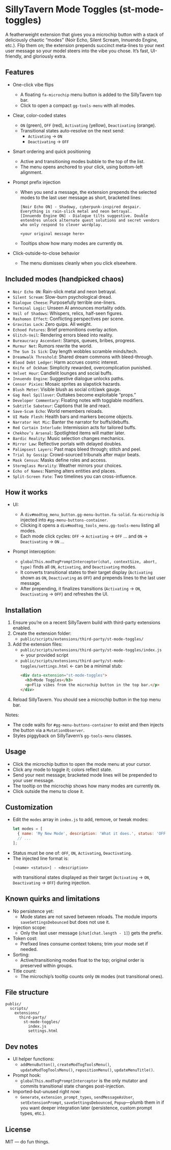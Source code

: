 # SillyTavern Mode Toggles (st-mode-toggles)

A featherweight extension that gives you a microchip button with a stack of deliciously chaotic “modes” (Noir Echo, Silent Scream, Innuendo Engine, etc.). Flip them on; the extension prepends succinct meta-lines to your next user message so your model steers into the vibe you chose. It’s fast, UI-friendly, and gloriously extra.

## Features

- One-click vibe flips
  - A floating `fa-microchip` menu button is added to the SillyTavern top bar.
  - Click to open a compact `gg-tools-menu` with all modes.

- Clear, color-coded states
  - `ON` (green), `OFF` (red), `Activating` (yellow), `Deactivating` (orange).
  - Transitional states auto-resolve on the next send:
    - `Activating` → `ON`
    - `Deactivating` → `OFF`

- Smart ordering and quick positioning
  - Active and transitioning modes bubble to the top of the list.
  - The menu opens anchored to your click, using bottom-left alignment.

- Prompt prefix injection
  - When you send a message, the extension prepends the selected modes to the last user message as short, bracketed lines:
    ```
    [Noir Echo ON] - Shadowy, cyberpunk-inspired despair. Everything is rain-slick metal and neon betrayal.
    [Innuendo Engine ON] - Dialogue tilts suggestive. Double entendres unlock alternate quest solutions and secret vendors who only respond to clever wordplay.

    <your original message here>
    ```
  - Tooltips show how many modes are currently `ON`.

- Click-outside-to-close behavior
  - The menu dismisses cleanly when you click elsewhere.

## Included modes (handpicked chaos)

- `Noir Echo ON`: Rain-slick metal and neon betrayal.
- `Silent Scream`: Slow-burn psychological dread.
- `Dialogue Cheese`: Purposefully terrible one-liners.
- `Terminal Logic`: Unseen AI announces mortality odds.
- `Veil of Shadows`: Whispers, relics, half-seen figures.
- `Rashomon Effect`: Conflicting perspectives per scene.
- `Gravitas Lock`: Zero quips. All weight.
- `Echoed Futures`: Brief premonitions overlay action.
- `Glitch-Veil`: Rendering errors bleed into reality.
- `Bureaucracy Ascendant`: Stamps, queues, bribes, progress.
- `Murmur Net`: Rumors rewrite the world.
- `The Sun Is Sick`: Day length wobbles scramble minds/tech.
- `Dreamwalk Threshold`: Shared dream commons with bleed-through.
- `Blood Debt Ledger`: Harm accrues cosmic interest.
- `Knife of Ockham`: Simplicity rewarded, overcomplication punished.
- `Velvet Hour`: Candlelit lounges and social buffs.
- `Innuendo Engine`: Suggestive dialogue unlocks paths.
- `Censor Pixies`: Mosaic sprites as slapstick hazards.
- `Blush Meter`: Visible blush as social crit/awk gauge.
- `Gag Reel Spillover`: Outtakes become exploitable “props.”
- `Developer Commentary`: Floating notes with togglable modifiers.
- `Subtitle Saboteur`: Captions that lie and react.
- `Save-Scum Echo`: World remembers reloads.
- `UI Made Flesh`: Health bars and markers become objects.
- `Narrator Hot Mic`: Banter the narrator for buffs/debuffs.
- `Red Curtain Interlude`: Intermission acts for tailored buffs.
- `Chekhov’s Arsenal`: Spotlighted items will matter later.
- `Bardic Reality`: Music selection changes mechanics.
- `Mirror Law`: Reflective portals with delayed doubles.
- `Palimpsest Layers`: Past maps bleed through; stitch and peel.
- `Trial by Gossip`: Crowd-sourced tribunals after major beats.
- `Mask Census`: Masks define roles and access.
- `Stormglass Morality`: Weather mirrors your choices.
- `Echo of Names`: Naming alters entities and places.
- `Split-Screen Fate`: Two timelines you can cross-influence.

## How it works

- UI:
  - A `div#modtog_menu_button.gg-menu-button.fa-solid.fa-microchip` is injected into `#gg-menu-buttons-container`.
  - Clicking it opens a `div#modtog_tools_menu.gg-tools-menu` listing all modes.
  - Each mode click cycles: `OFF` → `Activating` → `OFF` … and `ON` → `Deactivating` → `ON` …

- Prompt interception:
  - `globalThis.modTogPromptInterceptor(chat, contextSize, abort, type)` finds all `ON`, `Activating`, and `Deactivating` modes.
  - It converts transitional states to their target display (`Activating` shown as `ON`, `Deactivating` as `OFF`) and prepends lines to the last user message.
  - After prepending, it finalizes transitions (`Activating` → `ON`, `Deactivating` → `OFF`) and refreshes the UI.

## Installation

1. Ensure you’re on a recent SillyTavern build with third-party extensions enabled.
2. Create the extension folder:
   - `public/scripts/extensions/third-party/st-mode-toggles/`
3. Add the extension files:
   - `public/scripts/extensions/third-party/st-mode-toggles/index.js` ← your provided script
   - `public/scripts/extensions/third-party/st-mode-toggles/settings.html` ← can be a minimal stub:
     ```html
     <div data-extension="st-mode-toggles">
       <h3>Mode Toggles</h3>
       <p>Flip vibes from the microchip button in the top bar.</p>
     </div>
     ```
4. Reload SillyTavern. You should see a microchip button in the top menu bar.

Notes:
- The code waits for `#gg-menu-buttons-container` to exist and then injects the button via a `MutationObserver`.
- Styles piggyback on SillyTavern’s `gg-tools-menu` classes.

## Usage

- Click the microchip button to open the mode menu at your cursor.
- Click any mode to toggle it; colors reflect state.
- Send your next message; bracketed mode lines will be prepended to your user message.
- The tooltip on the microchip shows how many modes are currently `ON`.
- Click outside the menu to close it.

## Customization

- Edit the `modes` array in `index.js` to add, remove, or tweak modes:
  ```js
  let modes = [
    { name: 'My New Mode', description: 'What it does.', status: 'OFF' },
    // ...
  ];
  ```
- Status must be one of: `OFF`, `ON`, `Activating`, `Deactivating`.
- The injected line format is:
  ```
  [<name> <status>] - <description>
  ```
  with transitional states displayed as their target (`Activating` → `ON`, `Deactivating` → `OFF`) during injection.

## Known quirks and limitations

- No persistence yet:
  - Mode states are not saved between reloads. The module imports `saveSettingsDebounced` but does not use it.
- Injection scope:
  - Only the last user message (`chat[chat.length - 1]`) gets the prefix.
- Token cost:
  - Prefixed lines consume context tokens; trim your mode set if needed.
- Sorting:
  - Active/transitioning modes float to the top; original order is preserved within groups.
- Title count:
  - The microchip’s tooltip counts only `ON` modes (not transitional ones).

## File structure

```
public/
  scripts/
    extensions/
      third-party/
        st-mode-toggles/
          index.js
          settings.html
```

## Dev notes

- UI helper functions:
  - `addMenuButton()`, `createModTogToolsMenu()`, `updateModTogToolsMenu()`, `repositionMenu()`, `updateMenuTitle()`.
- Prompt hook:
  - `globalThis.modTogPromptInterceptor` is the only mutator and commits transitional state changes post-injection.
- Imported-but-unused right now:
  - `Generate`, `extension_prompt_types`, `sendMessageAsUser`, `setExtensionPrompt`, `saveSettingsDebounced`, `Popup`—plumb them in if you want deeper integration later (persistence, custom prompt types, etc.).

## License

MIT — do fun things.
